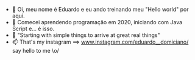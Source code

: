 - 👋 Oi, meu nome é Eduardo e eu ando treinando meu "Hello world" por aqui.
- 👀 Comecei aprendendo programação em 2020, iniciando com Java Script e...  é isso.
- 💞️ "Starting with simple things to arrive at great real things"
- 📫 That's my instagram ==> www.instagram.com/eduardo__domiciano/ say hello to me \o/

<!---
DuDSTOPIA/DuDSTOPIA is a ✨ special ✨ repository because its `README.md` (this file) appears on your GitHub profile.
You can click the Preview link to take a look at your changes.
--->
